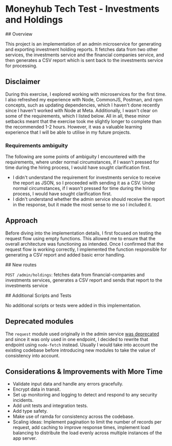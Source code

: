 # Moneyhub Tech Test - Investments and Holdings

## Overview

This project is an implementation of an admin microservice for generating and exporting investment holding reports. It fetches data from two other services, the investments service and the financial companies service, and then generates a CSV report which is sent back to the investments service for processing.

## Disclaimer

During this exercise, I explored working with microservices for the first time. I also refreshed my experience with Node, CommonJS, Postman, and npm concepts, such as updating dependencies, which I haven't done recently since I haven't worked with Node at Meta. Additionally, I wasn't clear on some of the requirements, which I listed below.
All in all, these minor setbacks meant that the exercise took me slightly longer to complete than the recommended 1-2 hours. However, it was a valuable learning experience that I will be able to utilise in my future projects.

### Requirements ambiguity

The following are some points of ambiguity I encountered with the requirements, where under normal circumstances, if I wasn't pressed for time during the hiring process, I would have sought clarification first.

- I didn't understand the requirement for investments service to receive the report as JSON, so I proceeded with sending it as a CSV. Under normal circumstances, if I wasn't pressed for time during the hiring process, I would have sought clarification first.
- I didn't understand whether the admin service should receive the report in the response, but it made the most sense to me so I included it.

## Approach

Before diving into the implementation details, I first focused on testing the request flow using empty functions. This allowed me to ensure that the overall architecture was functioning as intended. Once I confirmed that the request flow is working correctly, I implemented the function responsible for generating a CSV report and added basic error handling.

## New routes

`POST /admin/holdings`: fetches data from financial-companies and investments services, generates a CSV report and sends that report to the investments service

## Additional Scripts and Tests

No additional scripts or tests were added in this implementation.

## Deprecated modules

The `request` module used originally in the admin service [was deprecated](https://github.com/request/request/issues/3142) and since it was only used in one endpoint, I decided to rewrite that endpoint using `node-fetch` instead. Usually I would take into account the existing codebase before introducing new modules to take the value of consistency into account.

## Considerations & Improvements with More Time

- Validate input data and handle any errors gracefully.
- Encrypt data in transit.
- Set up monitoring and logging to detect and respond to any security incidents.
- Add unit tests and integration tests.
- Add type safety.
- Make use of ramda for consistency across the codebase.
- Scaling ideas: Implement pagination to limit the number of records per request, add caching to improve response times, implement load balancing to distribute the load evenly across multiple instances of the app server.
